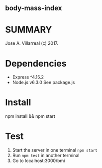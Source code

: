 body-mass-index
--------------------------------------

SUMMARY
========
Jose A. Villarreal (c) 2017.

Dependencies
============
- Express ^4.15.2
- Node.js v6.3.0
See package.js

Install
======
npm install && npm start

Test
====
1. Start the server in one terminal
`npm start`
2. Run `npm test` in another terminal
3. Go to localhost:3000/bmi
